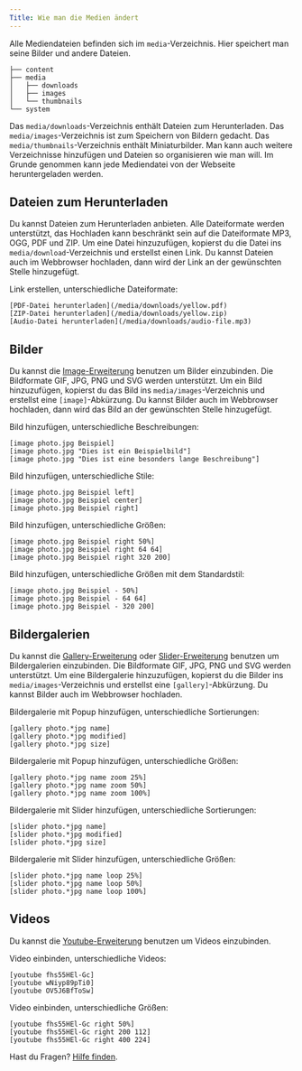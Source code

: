 ```yaml
---
Title: Wie man die Medien ändert
---
```

Alle Mediendateien befinden sich im `media`-Verzeichnis. Hier speichert man seine Bilder und andere Dateien.

``` box-drawing {aria-hidden=true}
├── content
├── media
│   ├── downloads
│   ├── images
│   └── thumbnails
└── system
```

Das `media/downloads`-Verzeichnis enthält Dateien zum Herunterladen. Das `media/images`-Verzeichnis ist zum Speichern von Bildern gedacht. Das `media/thumbnails`-Verzeichnis enthält Miniaturbilder. Man kann auch weitere Verzeichnisse hinzufügen und Dateien so organisieren wie man will. Im Grunde genommen kann jede Mediendatei von der Webseite heruntergeladen werden.

## Dateien zum Herunterladen

Du kannst Dateien zum Herunterladen anbieten. Alle Dateiformate werden unterstützt, das Hochladen kann beschränkt sein auf die Dateiformate MP3, OGG, PDF und ZIP. Um eine Datei hinzuzufügen, kopierst du die Datei ins `media/download`-Verzeichnis und erstellst einen Link. Du kannst Dateien auch im Webbrowser hochladen, dann wird der Link an der gewünschten Stelle hinzugefügt.

Link erstellen, unterschiedliche Dateiformate:

    [PDF-Datei herunterladen](/media/downloads/yellow.pdf)
    [ZIP-Datei herunterladen](/media/downloads/yellow.zip)
    [Audio-Datei herunterladen](/media/downloads/audio-file.mp3)

## Bilder

Du kannst die [Image-Erweiterung](https://github.com/annaesvensson/yellow-image/tree/main/README-de.md) benutzen um Bilder einzubinden. Die Bildformate GIF, JPG, PNG und SVG werden unterstützt. Um ein Bild hinzuzufügen, kopierst du das Bild ins `media/images`-Verzeichnis und erstellst eine `[image]`-Abkürzung. Du kannst Bilder auch im Webbrowser hochladen, dann wird das Bild an der gewünschten Stelle hinzugefügt.

Bild hinzufügen, unterschiedliche Beschreibungen:

    [image photo.jpg Beispiel]
    [image photo.jpg "Dies ist ein Beispielbild"]
    [image photo.jpg "Dies ist eine besonders lange Beschreibung"]

Bild hinzufügen, unterschiedliche Stile:

    [image photo.jpg Beispiel left]
    [image photo.jpg Beispiel center]
    [image photo.jpg Beispiel right]

Bild hinzufügen, unterschiedliche Größen:

    [image photo.jpg Beispiel right 50%]
    [image photo.jpg Beispiel right 64 64]
    [image photo.jpg Beispiel right 320 200]

Bild hinzufügen, unterschiedliche Größen mit dem Standardstil:

    [image photo.jpg Beispiel - 50%]
    [image photo.jpg Beispiel - 64 64]
    [image photo.jpg Beispiel - 320 200]

## Bildergalerien

Du kannst die [Gallery-Erweiterung](https://github.com/annaesvensson/yellow-gallery/tree/main/README-de.md) oder [Slider-Erweiterung](https://github.com/annaesvensson/yellow-slider/tree/main/README-de.md) benutzen um Bildergalerien einzubinden. Die Bildformate GIF, JPG, PNG und SVG werden unterstützt. Um eine Bildergalerie hinzuzufügen, kopierst du die Bilder ins `media/images`-Verzeichnis und erstellst eine `[gallery]`-Abkürzung. Du kannst Bilder auch im Webbrowser hochladen.

Bildergalerie mit Popup hinzufügen, unterschiedliche Sortierungen:

    [gallery photo.*jpg name]
    [gallery photo.*jpg modified]
    [gallery photo.*jpg size]

Bildergalerie mit Popup hinzufügen, unterschiedliche Größen:

    [gallery photo.*jpg name zoom 25%]
    [gallery photo.*jpg name zoom 50%]
    [gallery photo.*jpg name zoom 100%]

Bildergalerie mit Slider hinzufügen, unterschiedliche Sortierungen:

    [slider photo.*jpg name]
    [slider photo.*jpg modified]
    [slider photo.*jpg size]

Bildergalerie mit Slider hinzufügen, unterschiedliche Größen:

    [slider photo.*jpg name loop 25%]
    [slider photo.*jpg name loop 50%]
    [slider photo.*jpg name loop 100%]

## Videos

Du kannst die [Youtube-Erweiterung](https://github.com/annaesvensson/yellow-youtube/tree/main/README-de.md) benutzen um Videos einzubinden.

Video einbinden, unterschiedliche Videos:

    [youtube fhs55HEl-Gc]
    [youtube wNiyp89pTi0]
    [youtube OV5J6BfToSw]

Video einbinden, unterschiedliche Größen:

    [youtube fhs55HEl-Gc right 50%]
    [youtube fhs55HEl-Gc right 200 112]
    [youtube fhs55HEl-Gc right 400 224]

Hast du Fragen? [Hilfe finden](.).

